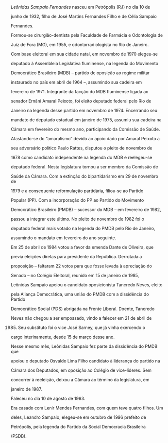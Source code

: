 

*Leônidas Sampaio Fernandes* nasceu em Petrópolis (RJ) no dia 10 de

junho de 1932, filho de José Martins Fernandes Filho e de Célia Sampaio

Fernandes.



Formou-se cirurgião-dentista pela Faculdade de Farmácia e Odontologia de

Juiz de Fora (MG), em 1955, e odontorradiologista no Rio de Janeiro.



Com base eleitoral em sua cidade natal, em novembro de 1970 elegeu-se

deputado à Assembleia Legislativa fluminense, na legenda do Movimento

Democrático Brasileiro (MDB) – partido de oposição ao regime militar

instaurado no país em abril de 1964 –, assumindo sua cadeira em

fevereiro de 1971. Integrante da facção do MDB fluminense ligada ao

senador Ernâni Amaral Peixoto, foi eleito deputado federal pelo Rio de

Janeiro na legenda desse partido em novembro de 1974. Encerrando seu

mandato de deputado estadual em janeiro de 1975, assumiu sua cadeira na

Câmara em fevereiro do mesmo ano, participando da Comissão de Saúde.



Afastando-se do “amaralismo” devido ao apoio dado por Amaral Peixoto a

seu adversário político Paulo Rattes, disputou o pleito de novembro de

1978 como candidato independente na legenda do MDB e reelegeu-se

deputado federal. Nesta legislatura tornou a ser membro da Comissão de

Saúde da Câmara. Com a extinção do bipartidarismo em 29 de novembro de

1979 e a consequente reformulação partidária, filiou-se ao Partido

Popular (PP). Com a incorporação do PP ao Partido do Movimento

Democrático Brasileiro (PMDB) – sucessor do MDB – em fevereiro de 1982,

passou a integrar este último. No pleito de novembro de 1982 foi o

deputado federal mais votado na legenda do PMDB pelo Rio de Janeiro,

assumindo o mandato em fevereiro do ano seguinte.



Em 25 de abril de 1984 votou a favor da emenda Dante de Oliveira, que

previa eleições diretas para presidente da República. Derrotada a

proposição – faltaram 22 votos para que fosse levada à apreciação do

Senado – no Colégio Eleitoral, reunido em 15 de janeiro de 1985,

Leônidas Sampaio apoiou o candidato oposicionista Tancredo Neves, eleito

pela Aliança Democrática, uma união do PMDB com a dissidência do Partido

Democrático Social (PDS) abrigada na Frente Liberal. Doente, Tancredo

Neves não chegou a ser empossado, vindo a falecer em 21 de abril de

1985. Seu substituto foi o vice José Sarney, que já vinha exercendo o

cargo interinamente, desde 15 de março desse ano.



Nesse mesmo mês, Leônidas Sampaio fez parte da dissidência do PMDB que

apoiou o deputado Osvaldo Lima Filho candidato à liderança do partido na

Câmara dos Deputados, em oposição ao Colégio de vice-líderes. Sem

concorrer à reeleição, deixou a Câmara ao término da legislatura, em

janeiro de 1987.



Faleceu no dia 10 de agosto de 1993.



Era casado com Lenir Mendes Fernandes, com quem teve quatro filhos. Um

deles, Leandro Sampaio, elegeu-se em outubro de 1996 prefeito de

Petrópolis, pela legenda do Partido da Social Democracia Brasileira

(PSDB).



